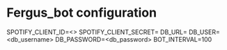 # Fergus_bot configuration
SPOTIFY_CLIENT_ID=<>
SPOTIFY_CLIENT_SECRET=<key>
DB_URL=<jdbc url>
DB_USER=<db_username>
DB_PASSWORD=<db_password>
BOT_INTERVAL=100
